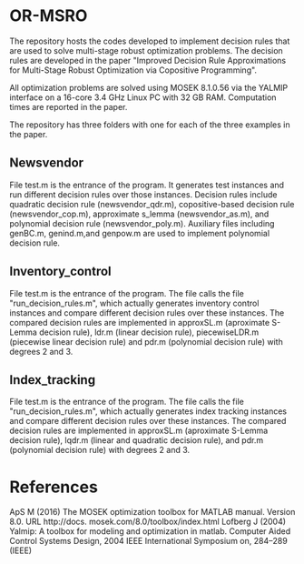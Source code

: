 # OR-MSRO
The repository hosts the codes developed to implement decision rules that are used to solve multi-stage robust optimization problems. The decision rules are developed in the paper "Improved Decision Rule Approximations for Multi-Stage Robust Optimization via Copositive Programming". 

All optimization problems are solved using MOSEK 8.1.0.56 via the YALMIP interface on a 16-core 3.4 GHz Linux PC with 32 GB RAM. Computation times are reported in the paper. 

The repository has three folders with one for each of the three examples in the paper.

## Newsvendor 
File test.m is the entrance of the program. It generates test instances and run different decision rules over those instances. Decision rules include quadratic decision rule (newsvendor_qdr.m), copositive-based decision rule (newsvendor_cop.m), approximate s_lemma (newsvendor_as.m), and polynomial decision rule (newsvendor_poly.m). Auxiliary files including genBC.m, genind.m,and genpow.m are used to implement polynomial decision rule. 

## Inventory_control
File test.m is the entrance of the program. The file calls the file "run_decision_rules.m", which actually generates inventory control instances and compare different decision rules over these instances. The compared decision rules are implemented in approxSL.m (aproximate S-Lemma decision rule), ldr.m (linear decision rule), piecewiseLDR.m (piecewise linear decision rule) and pdr.m (polynomial decision rule) with degrees 2 and 3. 

## Index_tracking
File test.m is the entrance of the program. The file calls the file "run_decision_rules.m", which actually generates index tracking  instances and compare different decision rules over these instances. The compared decision rules are implemented in approxSL.m (aproximate S-Lemma decision rule), lqdr.m (linear and quadratic decision rule), and pdr.m (polynomial decision rule) with degrees 2 and 3. 


# References
ApS M (2016) The MOSEK optimization toolbox for MATLAB manual. Version 8.0. URL http://docs.
mosek.com/8.0/toolbox/index.html
Lofberg J (2004) Yalmip: A toolbox for modeling and optimization in matlab. Computer Aided Control
Systems Design, 2004 IEEE International Symposium on, 284–289 (IEEE)

